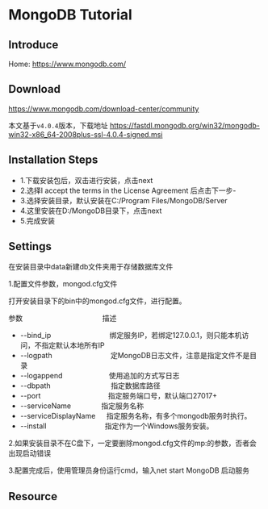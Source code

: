 # MongoDB Tutorial

## Introduce

Home: https://www.mongodb.com/
## Download
https://www.mongodb.com/download-center/community

本文基于`v4.0.4`版本，下载地址
https://fastdl.mongodb.org/win32/mongodb-win32-x86_64-2008plus-ssl-4.0.4-signed.msi
## Installation Steps

- 1.下载安装包后，双击进行安装，点击next
- 2.选择I accept the terms in the License Agreement 后点击下一步-
- 3.选择安装目录，默认安装在C:/Program Files/MongoDB/Server
- 4.这里安装在D:/MongoDB目录下，点击next
- 5.完成安装

## Settings

在安装目录中data新建db文件夹用于存储数据库文件

1.配置文件参数，mongod.cfg文件

  打开安装目录下的bin中的mongod.cfg文件，进行配置。
  
  参数 　　　　　　　　　　　描述
+ --bind_ip　　 　　　　　　绑定服务IP，若绑定127.0.0.1，则只能本机访问，不指定默认本地所有IP
+ --logpath 　　　　　　　　定MongoDB日志文件，注意是指定文件不是目录
+ --logappend 　　 　　　　使用追加的方式写日志
+ --dbpath 　　　　　　　　 指定数据库路径
+ --port 　　　　　 　　　　指定服务端口号，默认端口27017+ 
+ --serviceName    　　　　指定服务名称
+ --serviceDisplayName 　 指定服务名称，有多个mongodb服务时执行。
+ --install 　　　　　　　　指定作为一个Windows服务安装。

2.如果安装目录不在C盘下，一定要删除mongod.cfg文件的mp:的参数，否者会出现启动错误

3.配置完成后，使用管理员身份运行cmd，输入net start MongoDB 启动服务

  

## Resource
